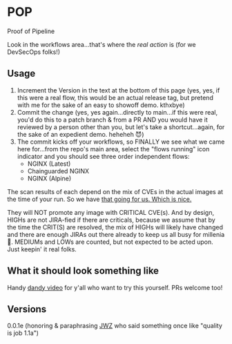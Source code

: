 # POP
Proof of Pipeline

Look in the workflows area...that's where the *real action* is (for we DevSecOps folks!)

## Usage
1. Increment the Version in the text at the bottom of this page (yes, yes, if this were a real flow, this would be an actual release tag, but pretend with me for the sake of an easy to showoff demo. kthxbye)
2. Commit the change (yes, yes again...directly to main...if this were real, you'd do this to a patch branch & from a PR AND you would have it reviewed by a person other than you, but let's take a shortcut...again, for the sake of an expedient demo. heheheh 😈)
3. The commit kicks off your workflows, so FINALLY we see what we came here for...from the repo's main area, select the "flows running" icon indicator and you should see three order independent flows:
   - NGINX (Latest)
   - Chainguarded NGINX
   - NGINX (Alpine)

The scan results of each depend on the mix of CVEs in the actual images at the time of your run. So we have [that going for us. Which is nice.](https://youtu.be/X48G7Y0VWW4?feature=shared&t=60)

They will NOT promote any image with CRITICAL CVE(s). And by design, HIGHs are not JIRA-fied if there are criticals, because we assume that by the time the CRIT(S) are resolved, the mix of HIGHs will likely have changed and there are enough JIRAs out there already to keep us all busy for millenia 😬. MEDIUMs and LOWs are counted, but not expected to be acted upon. Just keepin' it real folks.

## What it should look something like
Handy [dandy video](https://share.cleanshot.com/GvThjHwv) for y'all who want to try this yourself. PRs welcome too!

## Versions
0.0.1e (honoring & paraphrasing [JWZ](https://www.jwz.org/) who said something once like "quality is job 1.1a")

